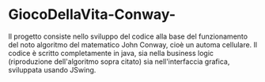 # GiocoDellaVita-Conway-
Il progetto consiste nello sviluppo del codice alla base del funzionamento del noto algoritmo del matematico John Conway, cioè un automa cellulare. Il codice è scritto completamente in java, sia nella business logic (riproduzione dell'algoritmo sopra citato) sia nell'interfaccia grafica, sviluppata usando JSwing. 
